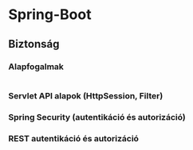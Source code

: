 # Spring-Boot
## Biztonság
### Alapfogalmak

```java

```

### Servlet API alapok (HttpSession, Filter)


### Spring Security (autentikáció és autorizáció)

### REST autentikáció és autorizáció
